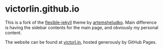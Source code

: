 # victorlin.github.io

This is a fork of the [flexible-jekyll](https://github.com/artemsheludko/flexible-jekyll) theme by [artemsheludko](https://github.com/artemsheludko). Main difference is having the sidebar contents for the main page, and obviously my personal content.

The website can be found at [victorl.in](https://victorl.in/), hosted generously by GitHub Pages.
